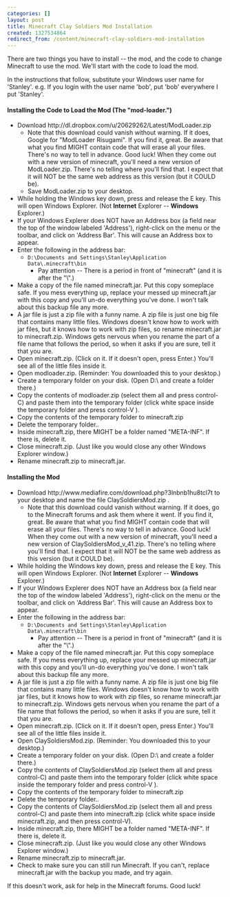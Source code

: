 ```yaml
---
categories: []
layout: post
title: Minecraft Clay Soldiers Mod Installation
created: 1327534864
redirect_from: /content/minecraft-clay-soldiers-mod-installation
---
```

There are two things you have to install -- the mod, and the code to change Minecraft to use the mod.  We'll start with the code to load the mod.

In the instructions that follow, substitute your Windows user name for 'Stanley'.  e.g. If you login with the user name 'bob', put 'bob' everywhere I put 'Stanley'.

<h4>Installing the Code to Load the Mod (The "mod-loader.")</h4>
<ul>
<li>Download http://dl.dropbox.com/u/20629262/Latest/ModLoader.zip
    <ul>
    <li>Note that this download could vanish without warning.  If it does, Google for "ModLoader Risugami".  If you find it, great.  Be aware that what you find MIGHT contain code that will erase all your files.  There's no way to tell in advance.  Good luck!  When they come out with a new version of minecraft, you'll need a new version of ModLoader.zip.  There's no telling where you'll find that.  I expect that it will NOT be the same web address as this version (but it COULD be).
    <li>Save ModLoader.zip to your desktop.
    </ul>
<li>While holding the Windows key down, press and release the E key.  This will open Windows Explorer.  (Not <b>Internet</b> Explorer -- <b>Windows</b> Explorer.)
<li>If your Windows Explerer does NOT have an Address box (a field near the top of the window labeled 'Address'), right-click on the menu or the toolbar, and click on 'Address Bar'.  This will cause an Address box to appear.
<li>Enter the following in the address bar:
    <ul>
    <li><code>D:\Documents and Settings\Stanley\Application Data\.minecraft\bin</code>
        <ul>
        <li>Pay attention -- There is a period in front of "minecraft" (and it is after the "\".)
        </ul>
    </ul>
<li>Make a copy of the file named minecraft.jar.  Put this copy someplace safe.  If you mess everything up, replace your messed up minecraft.jar with this copy and you'll un-do everything you've done.   I won't talk about this backup file any more.
<li>A jar file is just a zip file with a funny name.  A zip file is just one big file that contains many little files.  Windows doesn't know how to work with jar files, but it knows how to work with zip files, so rename minecraft.jar to minecraft.zip.  Windows gets nervous when you rename the part of a file name that follows the period, so when it asks if you are sure, tell it that you are.
<li>Open minecraft.zip.  (Click on it.  If it doesn't open, press Enter.)  You'll see all of the little files inside it.
<li>Open modloader.zip.  (Reminder: You downloaded this to your desktop.)
<li>Create a temporary folder on your disk.  (Open D:\ and create a folder there.)
<li>Copy the contents of modloader.zip (select them all and press control-C) and paste them into the temporary folder  (click white space inside the temporary folder and press control-V ).
<li>Copy the contents of the temporary folder to minecraft.zip
<li>Delete the temporary folder..
<li>Inside minecraft.zip, there MIGHT be a folder named "META-INF".  If there is, delete it.
<li>Close minecraft.zip.  (Just like you would close any other Windows Explorer window.)
<li>Rename minecraft.zip to minecraft.jar.
</ul>
<h4>Installing the Mod</h4>
<ul>
<li>Download http://www.mediafire.com/download.php?3lnbnb1hu8tcl7t to your desktop and name the file ClaySoldiersMod.zip .
    <ul>
    <li>Note that this download could vanish without warning.  If it does, go to the Minecraft forums and ask them where it went.  If you find it, great.  Be aware that what you find MIGHT contain code that will erase all your files.  There's no way to tell in advance.  Good luck!  When they come out with a new version of minecraft, you'll need a new version of ClaySoldiersMod_v_41.zip.  There's no telling where you'll find that.  I expect that it will NOT be the same web address as this version (but it COULD be).
    </ul>
<li>While holding the Windows key down, press and release the E key.  This will open Windows Explorer.  (Not <b>Internet</b> Explorer -- <b>Windows</b> Explorer.)
<li>If your Windows Explerer does NOT have an Address box (a field near the top of the window labeled 'Address'), right-click on the menu or the toolbar, and click on 'Address Bar'.  This will cause an Address box to appear.
<li>Enter the following in the address bar:
    <ul>
    <li><code>D:\Documents and Settings\Stanley\Application Data\.minecraft\bin</code>
        <ul>
        <li>Pay attention -- There is a period in front of "minecraft" (and it is after the "\".)
        </ul>
    </ul>
<li>Make a copy of the file named minecraft.jar.  Put this copy someplace safe.  If you mess everything up, replace your messed up minecraft.jar with this copy and you'll un-do everything you've done.   I won't talk about this backup file any more.
<li>A jar file is just a zip file with a funny name.  A zip file is just one big file that contains many little files.  Windows doesn't know how to work with jar files, but it knows how to work with zip files, so rename minecraft.jar to minecraft.zip.  Windows gets nervous when you rename the part of a file name that follows the period, so when it asks if you are sure, tell it that you are.
<li>Open minecraft.zip.  (Click on it.  If it doesn't open, press Enter.)  You'll see all of the little files inside it.
<li>Open ClaySoldiersMod.zip.  (Reminder: You downloaded this to your desktop.)
<li>Create a temporary folder on your disk.  (Open D:\ and create a folder there.)
<li>Copy the contents of ClaySoldiersMod.zip (select them all and press control-C) and paste them into the temporary folder  (click white space inside the temporary folder and press control-V ).
<li>Copy the contents of the temporary folder to minecraft.zip
<li>Delete the temporary folder..
<li>Copy the contents of ClaySoldiersMod.zip (select them all and press control-C) and paste them into minecraft.zip (click white space inside minecraft.zip, and then press control-V).
<li>Inside minecraft.zip, there MIGHT be a folder named "META-INF".  If there is, delete it.
<li>Close minecraft.zip.  (Just like you would close any other Windows Explorer window.)
<li>Rename minecraft.zip to minecraft.jar.
<li>Check to make sure you can still run Minecraft.  If you can't, replace minecraft.jar with the backup you made, and try again.
</ul>
If this doesn't work, ask for help in the Minecraft forums.  Good luck!

